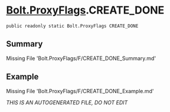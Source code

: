 # [Bolt.ProxyFlags](Types/Bolt.ProxyFlags.md).CREATE_DONE
`public readonly static Bolt.ProxyFlags CREATE_DONE`
## Summary
Missing File 'Bolt.ProxyFlags/F/CREATE_DONE_Summary.md'
## Example
Missing File 'Bolt.ProxyFlags/F/CREATE_DONE_Example.md'

*THIS IS AN AUTOGENERATED FILE, DO NOT EDIT*
